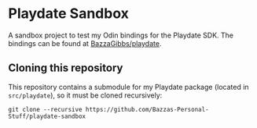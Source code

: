 # Playdate Sandbox

A sandbox project to test my Odin bindings for the Playdate SDK. The bindings can be found at [BazzaGibbs/playdate](https://github.com/Bazzagibbs/playdate).

## Cloning this repository

This repository contains a submodule for my Playdate package (located in `src/playdate`), so it must be cloned recursively:

`git clone --recursive https://github.com/Bazzas-Personal-Stuff/playdate-sandbox`
